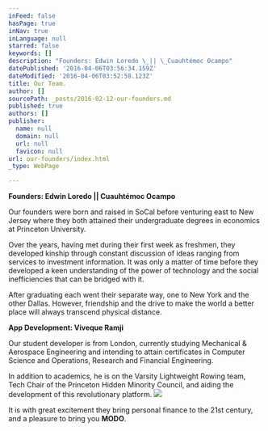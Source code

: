```yaml
---
inFeed: false
hasPage: true
inNav: true
inLanguage: null
starred: false
keywords: []
description: "Founders: Edwin Loredo \_|| \_Cuauhtémoc Ocampo"
datePublished: '2016-04-06T03:56:34.159Z'
dateModified: '2016-04-06T03:52:58.123Z'
title: Our Team.
author: []
sourcePath: _posts/2016-02-12-our-founders.md
published: true
authors: []
publisher:
  name: null
  domain: null
  url: null
  favicon: null
url: our-founders/index.html
_type: WebPage

---
```

**Founders: Edwin Loredo  ||  Cuauhtémoc Ocampo**

Our founders were born and raised in SoCal before venturing east to New Jersey where they both attained their undergraduate degrees in economics at Princeton University. 

Over the years, having met during their first week as freshmen, they developed kinship through constant discussion of ideas ranging from services to investment information. It was only a matter of time before they developed a keen understanding of the power of technology and the social inefficiencies that can be bridged with it. 

After graduating each went their separate way, one to New York and the other Dallas. However, friendship and the drive to make the world a better place will always transcend physical distance.

**App Development: Viveque Ramji**

Our student developer is from London, currently studying Mechanical & Aerospace Engineering and intending to attain certificates in Computer Science and Operations, Research and Financial Engineering.

In addition to academics, he is on the Varsity Lightweight Rowing team, Tech Chair of the Princeton Hidden Minority Council, and aiding the development of this revolutionary platform. ![](https://s3-us-west-2.amazonaws.com/the-grid-img/p/604a1a49b4eacc7954484fd678c06cf17f30a436.png)

It is with great excitement they bring personal finance to the 21st century, and a pleasure to bring you **MODO**.
